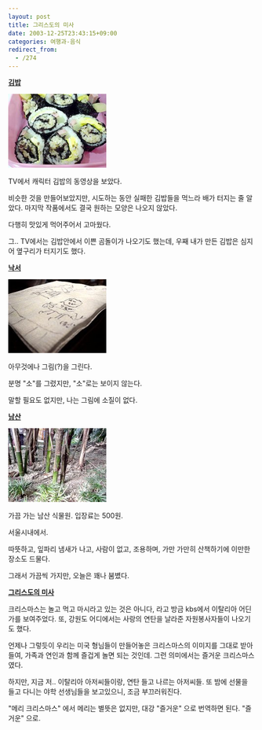 ```yaml
---
layout: post
title: 그리스도의 미사
date: 2003-12-25T23:43:15+09:00
categories: 여행과-음식
redirect_from:
  - /274
---
```


<b><u>김밥</u></b>

![ ](/assets/media/logs_archives_DSC02920.jpg)

TV에서 캐릭터 김밥의 동영상을 보았다.

비슷한 것을 만들어보았지만, 시도하는 동안 실패한 김밥들을 먹느라 배가 터지는 줄 알았다. 마지막 작품에서도 결국 원하는 모양은 나오지 않았다.

다행히 맛있게 먹어주어서 고마웠다.

그.. TV에서는 김밥안에서 이쁜 곰돌이가 나오기도 했는데, 우째 내가 만든 김밥은 심지어 옆구리가 터지기도 했다.

<u><b>낙서</b></u>

![ ](/assets/media/logs_archives_DSC02954.jpg)

아무것에나 그림(?)을 그린다.

분명 "소"를 그렸지만, "소"로는 보이지 않는다.

말할 필요도 없지만, 나는 그림에 소질이 없다.

 

<u><b>남산</b></u>

![ ](/assets/media/logs_archives_DSC02961.jpg)

가끔 가는 남산 식물원. 입장료는 500원.

서울시내에서.

따뜻하고, 잎파리 냄새가 나고, 사람이 없고, 조용하며, 가만 가만히 산책하기에 이만한 장소도 드물다.

그래서 가끔씩 가지만, 오늘은 꽤나 붐볐다.

<u><b>그리스도의 미사</b></u>

크리스마스는 놀고 먹고 마시라고 있는 것은 아니다, 라고 방금 kbs에서 이탈리아 어딘가를 보여주었다. 또, 강원도 어디에서는 사랑의 연탄을 날라준 자원봉사자들이 나오기도 했다.

언제나 그렇듯이 우리는 미국 형님들이 만들어놓은 크리스마스의 이미지를 그대로 받아들여, 가족과 연인과 함께 즐겁게 놀면 되는 것인데. 그런 의미에서는 즐거운 크리스마스였다.

하지만, 지금 저.. 이탈리아 아저씨들이랑, 연탄 들고 나르는 아저씨들. 또 밤에 선물을 들고 다니는 야학 선생님들을 보고있으니, 조금 부끄러워진다.

"메리 크리스마스" 에서 메리는 별뜻은 없지만, 대강 "즐거운" 으로 번역하면 된다. "즐거운" 으로.

